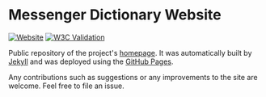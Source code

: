 
# Messenger Dictionary Website

[![Website](https://img.shields.io/website?url=https%3A%2F%2Fdictionary.eidoriantan.tk)][homepage]
[![W3C Validation](https://img.shields.io/w3c-validation/html?targetUrl=https%3A%2F%2Fdictionary.eidoriantan.tk)][homepage]

Public repository of the project's [homepage]. It was automatically built by
[Jekyll] and was deployed using the [GitHub Pages].

Any contributions such as suggestions or any improvements to the site are
welcome. Feel free to file an issue.

[homepage]: https://dictionary.eidoriantan.tk

[Jekyll]: https://jekyllrb.com
[GitHub Pages]: https://pages.github.com
